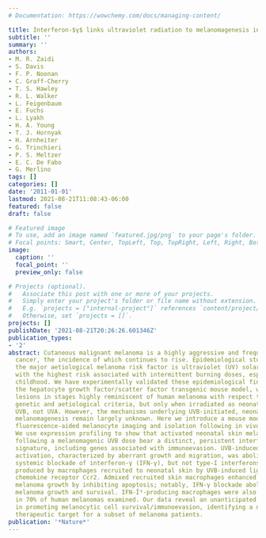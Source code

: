 ```yaml
---
# Documentation: https://wowchemy.com/docs/managing-content/

title: Interferon-$γ$ links ultraviolet radiation to melanomagenesis in mice
subtitle: ''
summary: ''
authors:
- M. R. Zaidi
- S. Davis
- F. P. Noonan
- C. Graff-Cherry
- T. S. Hawley
- R. L. Walker
- L. Feigenbaum
- E. Fuchs
- L. Lyakh
- H. A. Young
- T. J. Hornyak
- H. Arnheiter
- G. Trinchieri
- P. S. Meltzer
- E. C. De Fabo
- G. Merlino
tags: []
categories: []
date: '2011-01-01'
lastmod: 2021-08-21T11:08:43-06:00
featured: false
draft: false

# Featured image
# To use, add an image named `featured.jpg/png` to your page's folder.
# Focal points: Smart, Center, TopLeft, Top, TopRight, Left, Right, BottomLeft, Bottom, BottomRight.
image:
  caption: ''
  focal_point: ''
  preview_only: false

# Projects (optional).
#   Associate this post with one or more of your projects.
#   Simply enter your project's folder or file name without extension.
#   E.g. `projects = ["internal-project"]` references `content/project/deep-learning/index.md`.
#   Otherwise, set `projects = []`.
projects: []
publishDate: '2021-08-21T20:26:26.601346Z'
publication_types:
- '2'
abstract: Cutaneous malignant melanoma is a highly aggressive and frequently chemoresistant
  cancer, the incidence of which continues to rise. Epidemiological studies show that
  the major aetiological melanoma risk factor is ultraviolet (UV) solar radiation,
  with the highest risk associated with intermittent burning doses, especially during
  childhood. We have experimentally validated these epidemiological findings using
  the hepatocyte growth factor/scatter factor transgenic mouse model, which develops
  lesions in stages highly reminiscent of human melanoma with respect to biological,
  genetic and aetiological criteria, but only when irradiated as neonatal pups with
  UVB, not UVA. However, the mechanisms underlying UVB-initiated, neonatal-specific
  melanomagenesis remain largely unknown. Here we introduce a mouse model permitting
  fluorescence-aided melanocyte imaging and isolation following in vivo UV irradiation.
  We use expression profiling to show that activated neonatal skin melanocytes isolated
  following a melanomagenic UVB dose bear a distinct, persistent interferon response
  signature, including genes associated with immunoevasion. UVB-induced melanocyte
  activation, characterized by aberrant growth and migration, was abolished by antibody-mediated
  systemic blockade of interferon-γ (IFN-γ), but not type-I interferons. IFN-γ was
  produced by macrophages recruited to neonatal skin by UVB-induced ligands to the
  chemokine receptor Ccr2. Admixed recruited skin macrophages enhanced transplanted
  melanoma growth by inhibiting apoptosis; notably, IFN-γ blockade abolished macrophage-enhanced
  melanoma growth and survival. IFN-Î³-producing macrophages were also identified
  in 70% of human melanomas examined. Our data reveal an unanticipated role for IFN-γ
  in promoting melanocytic cell survival/immunoevasion, identifying a novel candidate
  therapeutic target for a subset of melanoma patients.
publication: '*Nature*'
---
```

